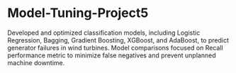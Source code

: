 # Model-Tuning-Project5
Developed and optimized classification models, including Logistic Regression, Bagging, Gradient Boosting, XGBoost, and AdaBoost, to predict generator failures in wind turbines. Model comparisons focused on Recall performance metric to minimize false negatives and prevent unplanned machine downtime.
